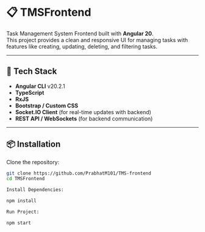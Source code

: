 # 📋 TMSFrontend

Task Management System Frontend built with **Angular 20**.  
This project provides a clean and responsive UI for managing tasks with features like creating, updating, deleting, and filtering tasks.

---

## 🚀 Tech Stack
- **Angular CLI** v20.2.1
- **TypeScript**
- **RxJS**
- **Bootstrap / Custom CSS**
- **Socket.IO Client** (for real-time updates with backend)
- **REST API / WebSockets** (for backend communication)

---

## 📦 Installation

Clone the repository:
```bash
git clone https://github.com/PrabhatM101/TMS-frontend
cd TMSFrontend

Install Dependencies:

npm install

Run Project:

npm start
